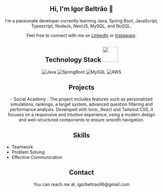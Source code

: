 <!-- My Intro -->
<h2 align="center">Hi, I'm Igor Beltrão 👋</h2>

<p align="center">
    I'm a passionate developer currently learning Java, Spring Boot, JavaScript, Typescript, NodeJs, NextJS, MySQL, and NoSQL.
</p>

<p align="center">
    Feel free to connect with me on 
    <a href="https://www.linkedin.com/in/igor-galdino-beltr%C3%A3o-do-nascimento-102aa41b5/">LinkedIn</a> or 
    <a href="https://www.instagram.com/igorbeltrao_">Instagram</a>.
</p>

<!-- Technology Stack -->
<h2 align="center">Technology Stack <img src="images/laptop.gif" width="50"></h2>

<p align="center">
    <img align="center" alt="Java" src="https://img.shields.io/badge/JAVA-5C2D91?style=for-the-badge&logo=&logoColor=white">
    <img align="center" alt="SpringBoot" src="https://img.shields.io/badge/Spring-Boot-239120?style=for-the-badge&logo=Spring-Boot&logoColor=white">
    <img align="center" alt="MySQL" src="https://img.shields.io/badge/MySQL-005C84?style=for-the-badge&logo=mysql&logoColor=white">
    <img align="center" alt="AWS" src="https://img.shields.io/badge/Amazon_AWS-232F3E?style=for-the-badge&logo=amazon-aws&logoColor=white">
</p>

<!-- Projects Section -->
<h2 align="center">Projects</h2>
<p align="center">
    - Social Academy : The project includes features such as personalized simulations, rankings, a target system, advanced question filtering and performance analysis. Developed with Ionic, React and Tailwind CSS, it focuses on a responsive and intuitive experience, using a modern design and well-structured components to ensure smooth navigation.

</p>

<!-- Skills -->
<h2 align="center">Skills</h2>
<ul>
    <li>Teamwork</li>
    <li>Problem Solving</li>
    <li>Effective Communication</li>
</ul>

<!-- Contact -->
<h2 align="center">Contact</h2>
<p align="center">You can reach me at: igorbeltrao96@gmail.com</p>
